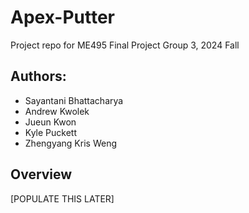 # Apex-Putter
Project repo for ME495 Final Project Group 3, 2024 Fall


## Authors:
- Sayantani Bhattacharya 
- Andrew Kwolek
- Jueun Kwon
- Kyle Puckett
- Zhengyang Kris Weng

## Overview
[POPULATE THIS LATER]
